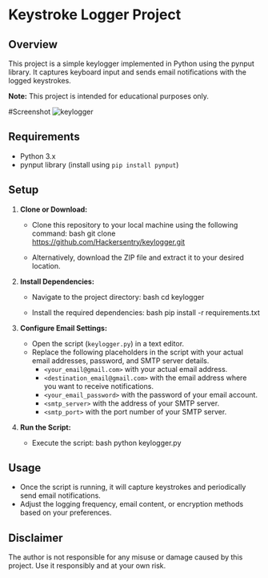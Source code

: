 # Keystroke Logger Project

## Overview

This project is a simple keylogger implemented in Python using the pynput library. 
It captures keyboard input and sends email notifications with the logged keystrokes.

**Note:** This project is intended for educational purposes only.

#Screenshot
![keylogger](https://github.com/Hackersentry/keylogger/assets/117862080/fed2c4d5-4161-4351-ae64-5bc80bb29732)

## Requirements

- Python 3.x
- pynput library (install using `pip install pynput`)

## Setup

1. **Clone or Download:**
   - Clone this repository to your local machine using the following command:
     bash
     git clone https://github.com/Hackersentry/keylogger.git
     
   - Alternatively, download the ZIP file and extract it to your desired location.

2. **Install Dependencies:**
   - Navigate to the project directory:
     bash
     cd keylogger
     
   - Install the required dependencies:
     bash
     pip install -r requirements.txt
     

3. **Configure Email Settings:**
   - Open the script (`keylogger.py`) in a text editor.
   - Replace the following placeholders in the script with your actual email addresses, password, and SMTP server details.
     - `<your_email@gmail.com>` with your actual email address.
     - `<destination_email@gmail.com>` with the email address where you want to receive notifications.
     - `<your_email_password>` with the password of your email account.
     - `<smtp_server>` with the address of your SMTP server.
     - `<smtp_port>` with the port number of your SMTP server.

4. **Run the Script:**
   - Execute the script:
     bash
     python keylogger.py
     

## Usage

- Once the script is running, it will capture keystrokes and periodically send email notifications.
- Adjust the logging frequency, email content, or encryption methods based on your preferences.



## Disclaimer

The author is not responsible for any misuse or damage caused by this project. Use it responsibly and at your own risk.

